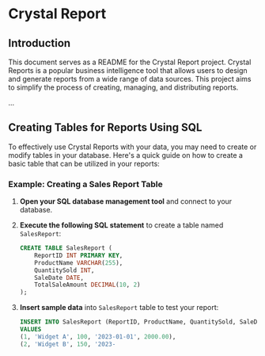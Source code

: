 # Crystal Report

## Introduction

This document serves as a README for the Crystal Report project. Crystal Reports is a popular business intelligence tool that allows users to design and generate reports from a wide range of data sources. This project aims to simplify the process of creating, managing, and distributing reports.

...

## Creating Tables for Reports Using SQL

To effectively use Crystal Reports with your data, you may need to create or modify tables in your database. Here's a quick guide on how to create a basic table that can be utilized in your reports:

### Example: Creating a Sales Report Table

1. **Open your SQL database management tool** and connect to your database.

2. **Execute the following SQL statement** to create a table named `SalesReport`:

    ```sql
    CREATE TABLE SalesReport (
        ReportID INT PRIMARY KEY,
        ProductName VARCHAR(255),
        QuantitySold INT,
        SaleDate DATE,
        TotalSaleAmount DECIMAL(10, 2)
    );
    ```

3. **Insert sample data** into `SalesReport` table to test your report:

    ```sql
    INSERT INTO SalesReport (ReportID, ProductName, QuantitySold, SaleDate, TotalSaleAmount)
    VALUES 
    (1, 'Widget A', 100, '2023-01-01', 2000.00),
    (2, 'Widget B', 150, '2023-

